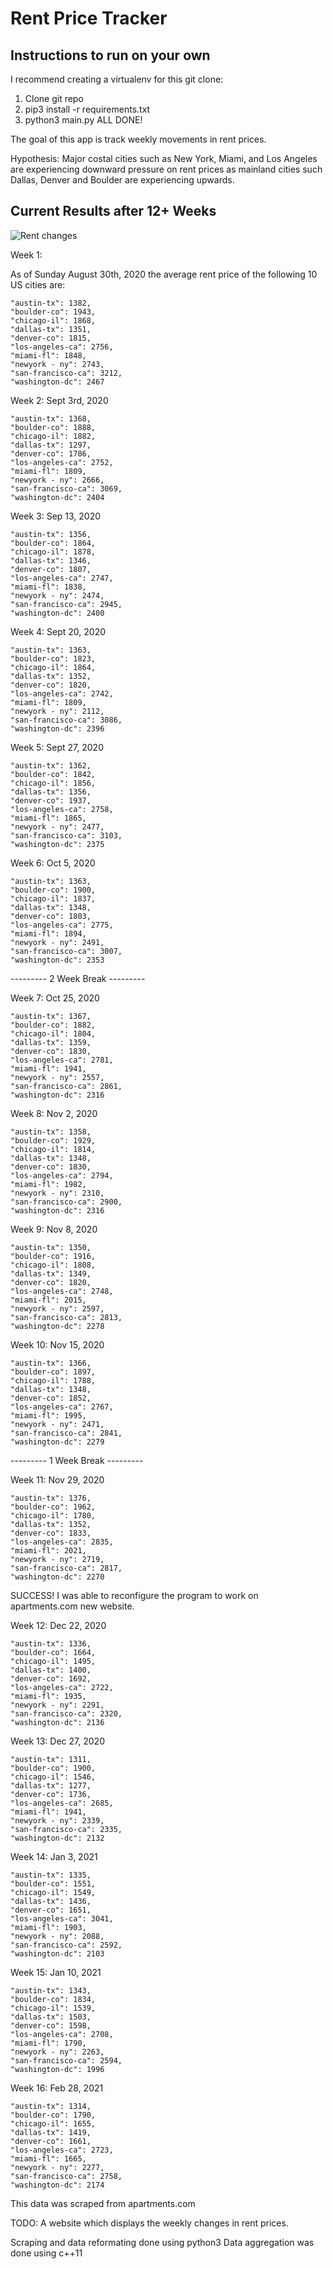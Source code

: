 # Rent Price Tracker

## Instructions to run on your own

I recommend creating a virtualenv for this git clone:

1. Clone git repo
2. pip3 install -r requirements.txt 
3. python3 main.py 
ALL DONE!

The goal of this app is track weekly movements in rent prices. 

Hypothesis: Major costal cities such as New York, Miami, and Los Angeles are experiencing downward pressure on rent prices as mainland cities such Dallas, Denver and Boulder are experiencing upwards.

## Current Results after 12+ Weeks
![Rent changes](wk15.png?raw=true)

Week 1:

As of Sunday August 30th, 2020 the average rent price of the following 10 US cities are:

    "austin-tx": 1382,
    "boulder-co": 1943,
    "chicago-il": 1868,
    "dallas-tx": 1351,
    "denver-co": 1815,
    "los-angeles-ca": 2756,
    "miami-fl": 1848,
    "newyork - ny": 2743,
    "san-francisco-ca": 3212,
    "washington-dc": 2467       

Week 2: Sept 3rd, 2020
    
    "austin-tx": 1368,
    "boulder-co": 1888,
    "chicago-il": 1882,
    "dallas-tx": 1297,
    "denver-co": 1786,
    "los-angeles-ca": 2752,
    "miami-fl": 1809,
    "newyork - ny": 2666,
    "san-francisco-ca": 3069,
    "washington-dc": 2404

Week 3: Sep 13, 2020

    "austin-tx": 1356,
    "boulder-co": 1864,
    "chicago-il": 1878,
    "dallas-tx": 1346,
    "denver-co": 1807,
    "los-angeles-ca": 2747,
    "miami-fl": 1838,
    "newyork - ny": 2474,
    "san-francisco-ca": 2945,
    "washington-dc": 2400

Week 4: Sept 20, 2020

    "austin-tx": 1363,
    "boulder-co": 1823,
    "chicago-il": 1864,
    "dallas-tx": 1352,
    "denver-co": 1820,
    "los-angeles-ca": 2742,
    "miami-fl": 1809,
    "newyork - ny": 2112,
    "san-francisco-ca": 3086,
    "washington-dc": 2396

Week 5: Sept 27, 2020

    "austin-tx": 1362,
    "boulder-co": 1842,
    "chicago-il": 1856,
    "dallas-tx": 1356,
    "denver-co": 1937,
    "los-angeles-ca": 2758,
    "miami-fl": 1865,
    "newyork - ny": 2477,
    "san-francisco-ca": 3103,
    "washington-dc": 2375
    
Week 6: Oct 5, 2020 

    "austin-tx": 1363,
    "boulder-co": 1900,
    "chicago-il": 1837,
    "dallas-tx": 1348,
    "denver-co": 1803,
    "los-angeles-ca": 2775,
    "miami-fl": 1894,
    "newyork - ny": 2491,
    "san-francisco-ca": 3007,
    "washington-dc": 2353
    
--------- 2 Week Break --------- 

Week 7: Oct 25, 2020

    "austin-tx": 1367,
    "boulder-co": 1882,
    "chicago-il": 1804,
    "dallas-tx": 1359,
    "denver-co": 1830,
    "los-angeles-ca": 2781,
    "miami-fl": 1941,
    "newyork - ny": 2557,
    "san-francisco-ca": 2861,
    "washington-dc": 2316

Week 8: Nov 2, 2020

    "austin-tx": 1358,
    "boulder-co": 1929,
    "chicago-il": 1814,
    "dallas-tx": 1348,
    "denver-co": 1830,
    "los-angeles-ca": 2794,
    "miami-fl": 1982,
    "newyork - ny": 2310,
    "san-francisco-ca": 2900,
    "washington-dc": 2316

Week 9: Nov 8, 2020

    "austin-tx": 1350,
    "boulder-co": 1916,
    "chicago-il": 1808,
    "dallas-tx": 1349,
    "denver-co": 1820,
    "los-angeles-ca": 2748,
    "miami-fl": 2015,
    "newyork - ny": 2597,
    "san-francisco-ca": 2813,
    "washington-dc": 2278

Week 10: Nov 15, 2020

    "austin-tx": 1366,
    "boulder-co": 1897,
    "chicago-il": 1788,
    "dallas-tx": 1348,
    "denver-co": 1852,
    "los-angeles-ca": 2767,
    "miami-fl": 1995,
    "newyork - ny": 2471,
    "san-francisco-ca": 2841,
    "washington-dc": 2279

--------- 1 Week Break --------- 

Week 11: Nov 29, 2020

    "austin-tx": 1376,
    "boulder-co": 1962,
    "chicago-il": 1780,
    "dallas-tx": 1352,
    "denver-co": 1833,
    "los-angeles-ca": 2835,
    "miami-fl": 2021,
    "newyork - ny": 2719,
    "san-francisco-ca": 2817,
    "washington-dc": 2270

SUCCESS! I was able to reconfigure the program to work on apartments.com new website. 

Week 12: Dec 22, 2020

    "austin-tx": 1336,
    "boulder-co": 1664,
    "chicago-il": 1495,
    "dallas-tx": 1400,
    "denver-co": 1692,
    "los-angeles-ca": 2722,
    "miami-fl": 1935,
    "newyork - ny": 2291,
    "san-francisco-ca": 2320,
    "washington-dc": 2136

Week 13: Dec 27, 2020

    "austin-tx": 1311,
    "boulder-co": 1900,
    "chicago-il": 1546,
    "dallas-tx": 1277,
    "denver-co": 1736,
    "los-angeles-ca": 2685,
    "miami-fl": 1941,
    "newyork - ny": 2339,
    "san-francisco-ca": 2335,
    "washington-dc": 2132

Week 14: Jan 3, 2021

    "austin-tx": 1335,
    "boulder-co": 1551,
    "chicago-il": 1549,
    "dallas-tx": 1436,
    "denver-co": 1651,
    "los-angeles-ca": 3041,
    "miami-fl": 1903,
    "newyork - ny": 2088,
    "san-francisco-ca": 2592,
    "washington-dc": 2103

Week 15: Jan 10, 2021

    "austin-tx": 1343,
    "boulder-co": 1834,
    "chicago-il": 1539,
    "dallas-tx": 1503,
    "denver-co": 1598,
    "los-angeles-ca": 2708,
    "miami-fl": 1790,
    "newyork - ny": 2263,
    "san-francisco-ca": 2594,
    "washington-dc": 1996

Week 16: Feb 28, 2021

    "austin-tx": 1314,
    "boulder-co": 1790,
    "chicago-il": 1655,
    "dallas-tx": 1419,
    "denver-co": 1661,
    "los-angeles-ca": 2723,
    "miami-fl": 1665,
    "newyork - ny": 2277,
    "san-francisco-ca": 2758,
    "washington-dc": 2174

This data was scraped from apartments.com 

TODO: A website which displays the weekly changes in rent prices. 

Scraping and data reformating done using python3
Data aggregation was done using c++11 
